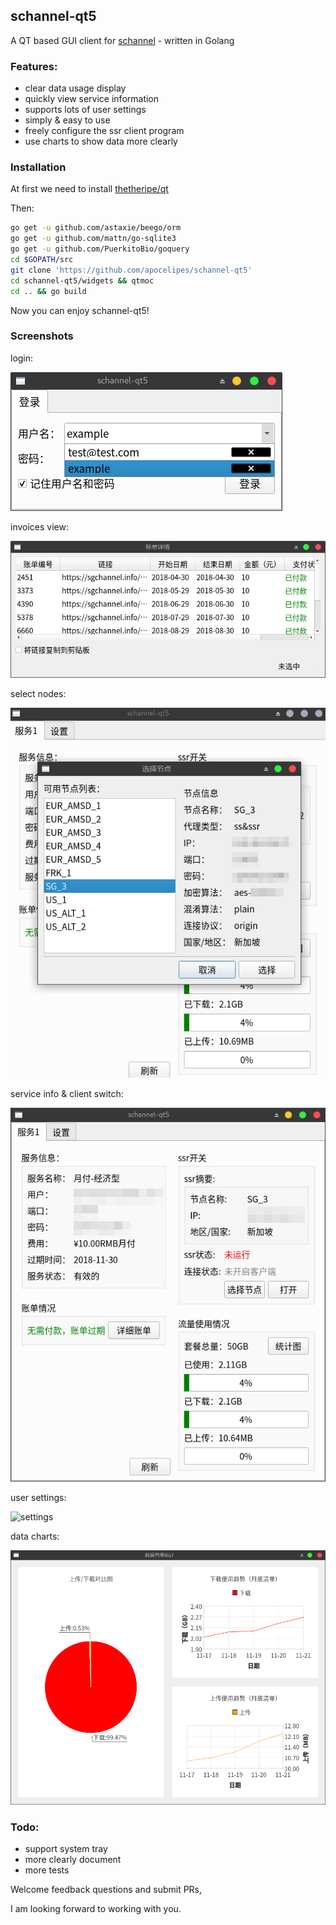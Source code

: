 ## schannel-qt5
A QT based GUI client for [schannel](https://schannel.net/) - written in Golang

### Features:
- clear data usage display
- quickly view service information
- supports lots of user settings
- simply & easy to use
- freely configure the ssr client program
- use charts to show data more clearly

### Installation
At first we need to install [thetheripe/qt](https://github.com/therecipe/qt)

Then:
```bash
go get -u github.com/astaxie/beego/orm
go get -u github.com/mattn/go-sqlite3
go get -u github.com/PuerkitoBio/goquery
cd $GOPATH/src
git clone 'https://github.com/apocelipes/schannel-qt5'
cd schannel-qt5/widgets && qtmoc
cd .. && go build
```

Now you can enjoy schannel-qt5!

### Screenshots
login:

![login](screenshots/login.png)

invoices view:

![invoices](screenshots/invoices.png)

select nodes:

![nodes](screenshots/nodes.png)

service info & client switch:

![service](screenshots/service.jpg)

user settings:

![settings](screenshots/settings.png)

data charts:

![charts](screenshots/charts.png)

### Todo:
- support system tray
- more clearly document
- more tests

Welcome feedback questions and submit PRs,

I am looking forward to working with you.
